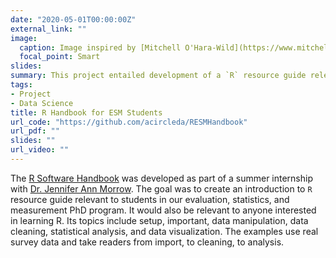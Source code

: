 ```yaml
---
date: "2020-05-01T00:00:00Z"
external_link: ""
image:
  caption: Image inspired by [Mitchell O'Hara-Wild](https://www.mitchelloharawild.com/blog/user-2018-feature-wall/)
  focal_point: Smart
slides:
summary: This project entailed development of a `R` resource guide relevant to students in our evaluation, statistics, and measurement PhD program.
tags:
- Project
- Data Science
title: R Handbook for ESM Students
url_code: "https://github.com/acircleda/RESMHandbook"
url_pdf: ""
slides: ""
url_video: ""
---
```


The [R Software Handbook](https://bookdown.org/aschmi11/RESMHandbook/) was developed as part of a summer internship with [Dr. Jennifer Ann Morrow](https://epc.utk.edu/people/jennifer-ann-morrow-phd/). The goal was to create an introduction to `R` resource guide relevant to students in our evaluation, statistics, and measurement PhD program. It would also be relevant to anyone interested in learning R. Its topics include setup, important, data manipulation, data cleaning, statistical analysis, and data visualization. The examples use real survey data and take readers from import, to cleaning, to analysis.

